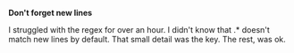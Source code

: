 **Don't forget new lines**

I struggled with the regex for over an hour. I didn't know that .* doesn't match new lines by default. That small detail was the key. The rest, was ok. 